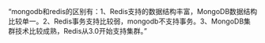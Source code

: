 “mongodb和redis的区别有：1、Redis支持的数据结构丰富，MongoDB数据结构比较单一。2、Redis事务支持比较弱，mongodb不支持事务。3、MongoDB集群技术比较成熟，Redis从3.0开始支持集群。”


